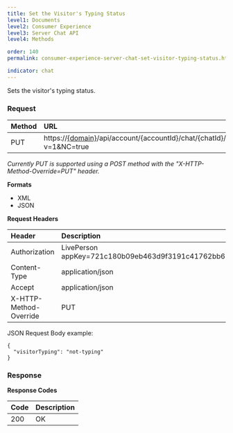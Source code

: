 ```yaml
---
title: Set the Visitor's Typing Status
level1: Documents
level2: Consumer Experience
level3: Server Chat API
level4: Methods

order: 140
permalink: consumer-experience-server-chat-set-visitor-typing-status.html

indicator: chat
---
```


Sets the visitor's typing status.

### Request

| Method | URL |
| :--- |  :--- |
| PUT |  https://[{domain}](https://developers.liveperson.com/agent-domain-domain-api.html)/api/account/{accountId}/chat/{chatId}/info/visitorTyping?v=1&NC=true |

*Currently PUT is supported using a POST method with the "X-HTTP-Method-Override=PUT" header.*

**Formats**

- XML
- JSON

**Request Headers**

| Header | Description |
| :--- | :--- |
| Authorization | LivePerson appKey=721c180b09eb463d9f3191c41762bb68 |
| Content-Type | application/json |
| Accept | application/json |
| X-HTTP-Method-Override | PUT |

JSON Request Body example:

    {
      "visitorTyping": "not-typing"
    }

### Response

**Response Codes**

| Code | Description |
| :--- | :--- |
| 200 | OK |

